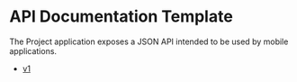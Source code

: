 # API Documentation Template

The Project application exposes a JSON API intended to be used by mobile applications.


- [v1](/v1/user.md)